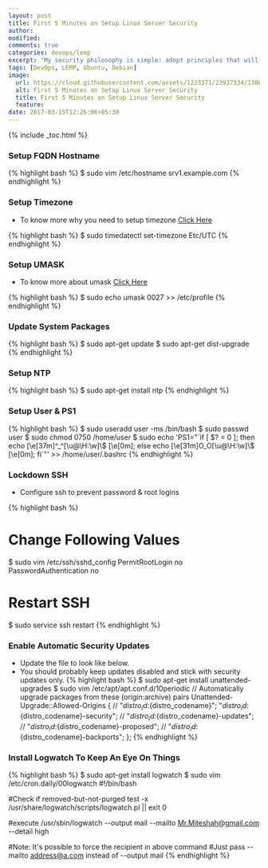 ```yaml
---
layout: post
title: First 5 Minutes on Setup Linux Server Security
author:
modified:
comments: true
categories: devops/lemp
excerpt: "My security philosophy is simple: adopt principles that will protect you from the most frequent attack vectors. If you use your first 5 minutes on a server wisely, I believe you secure your server in much better way. "
tags: [DevOps, LEMP, Ubuntu, Debian]
image:
  url: https://cloud.githubusercontent.com/assets/1223371/23937334/1300d066-097d-11e7-9a74-df7a6eec2277.jpg
  alt: First 5 Minutes on Setup Linux Server Security
  title: First 5 Minutes on Setup Linux Server Security
  feature:
date: 2017-03-15T12:26:06+05:30
---
```



{% include _toc.html %}

### Setup FQDN Hostname

{% highlight bash %}
$ sudo vim /etc/hostname
srv1.example.com
{% endhighlight %}

### Setup Timezone

* To know more why you need to setup timezone <a href="http://yellerapp.com/posts/2015-01-12-the-worst-server-setup-you-can-make.html"> Click Here </a>

{% highlight bash %}
$ sudo timedatectl set-timezone Etc/UTC
{% endhighlight %}


### Setup UMASK

* To know more about umask <a href="/linux/basics/advanced-topics-in-users-groups-and-permissions/#default-permissions"> Click Here </a>

{% highlight bash %}
$ sudo echo umask 0027 >> /etc/profile
{% endhighlight %}

### Update System Packages

{% highlight bash %}
$ sudo apt-get update
$ sudo apt-get dist-upgrade
{% endhighlight %}

### Setup NTP

{% highlight bash %}
$ sudo apt-get install ntp
{% endhighlight %}

### Setup User & PS1

{% highlight bash %}
$ sudo useradd user -ms /bin/bash
$ sudo passwd user
$ sudo chmod 0750 /home/user
$ sudo echo 'PS1="\`if [ \$? = 0 ]; then echo \[\e[37m\]^_^[\u@\H:\w]\\$ \[\e[0m\]; else echo \[\e[31m\]O_O[\u@\H:\w]\\$ \[\e[0m\]; fi\`"' >> /home/user/.bashrc
{% endhighlight %}

### Lockdown SSH

* Configure ssh to prevent password & root logins

{% highlight bash %}
# Change Following Values
$ sudo vim /etc/ssh/sshd_config
PermitRootLogin no
PasswordAuthentication no

# Restart SSH
$ sudo service ssh restart
{% endhighlight %}

### Enable Automatic Security Updates

* Update the file to look like below.
* You should probably keep updates disabled and stick with security updates only.
{% highlight bash %}
$ sudo apt-get install unattended-upgrades
$ sudo vim /etc/apt/apt.conf.d/10periodic
// Automatically upgrade packages from these (origin:archive) pairs
Unattended-Upgrade::Allowed-Origins {
//	"${distro_id}:${distro_codename}";
    "${distro_id}:${distro_codename}-security";
//	"${distro_id}:${distro_codename}-updates";
//	"${distro_id}:${distro_codename}-proposed";
//	"${distro_id}:${distro_codename}-backports";
};
{% endhighlight %}

### Install Logwatch To Keep An Eye On Things

{% highlight bash %}
$ sudo apt-get install logwatch
$ sudo vim /etc/cron.daily/00logwatch
#!/bin/bash

#Check if removed-but-not-purged
test -x /usr/share/logwatch/scripts/logwatch.pl || exit 0

#execute
/usr/sbin/logwatch --output mail --mailto Mr.Miteshah@gmail.com --detail high

#Note: It's possible to force the recipient in above command
#Just pass --mailto address@a.com instead of --output mail
{% endhighlight %}

